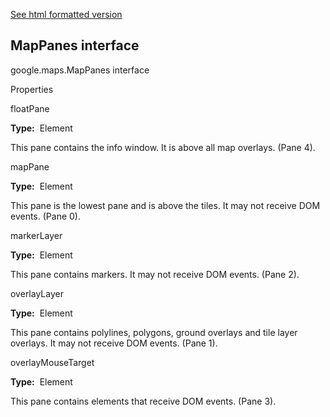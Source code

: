 [See html formatted version](https://huasofoundries.github.io/google-maps-documentation/MapPanes.html)


MapPanes interface
------------------

google.maps.MapPanes interface

Properties

floatPane

**Type:**  Element

This pane contains the info window. It is above all map overlays. (Pane 4).

mapPane

**Type:**  Element

This pane is the lowest pane and is above the tiles. It may not receive DOM events. (Pane 0).

markerLayer

**Type:**  Element

This pane contains markers. It may not receive DOM events. (Pane 2).

overlayLayer

**Type:**  Element

This pane contains polylines, polygons, ground overlays and tile layer overlays. It may not receive DOM events. (Pane 1).

overlayMouseTarget

**Type:**  Element

This pane contains elements that receive DOM events. (Pane 3).